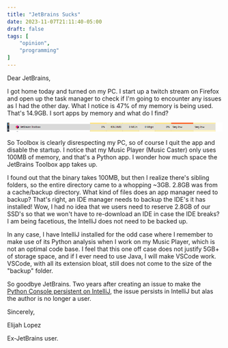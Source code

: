 ```yaml
---
title: "JetBrains Sucks"
date: 2023-11-07T21:11:40-05:00
draft: false
tags: [
    "opinion",
    "programming"
]
---
```


Dear JetBrains,

I got home today and turned on my PC. I start up a twitch stream on Firefox and open up the task manager to check if I'm going to encounter any issues as I had the other day. What I notice is 47% of my memory is being used. That's 14.9GB. I sort apps by memory and what do I find?

![Task Manager showing JetBrains Toolbox using 400MB of memory](/images/jetbrains/toolbox_mem_usage.png)

So Toolbox is clearly disrespecting my PC, so of course I quit the app and disable the startup. I notice that my Music Player (Music Caster) only uses 100MB of memory, and that's a Python app. I wonder how much space the JetBrains Toolbox app takes up.

I found out that the binary takes 100MB, but then I realize there's sibling folders, so the entire directory came to a whopping ~3GB. 2.8GB was from a cache/backup directory. What kind of files does an app manager need to backup? That's right, an IDE manager needs to backup the IDE's it has installed! Wow, I had no idea that we users need to reserve 2.8GB of our SSD's so that we won't have to re-download an IDE in case the IDE breaks? I am being facetious, the IntelliJ does not need to be backed up.

In any case, I have IntelliJ installed for the odd case where I remember to make use of its Python analysis when I work on my Music Player, which is not an optimal code base. I feel that this one off case does not justify 5GB+ of storage space, and if I ever need to use Java, I will make VSCode work. VSCode, with all its extension bloat, still does not come to the size of the "backup" folder.

So goodbye JetBrains. Two years after creating an issue to make the [Python Console persistent on IntelliJ](https://youtrack.jetbrains.com/issue/IDEA-285950/Add-option-to-pin-Python-Console-in-IntelliJ), the issue persists in IntelliJ but alas the author is no longer a user.

Sincerely,

Elijah Lopez

Ex-JetBrains user.
